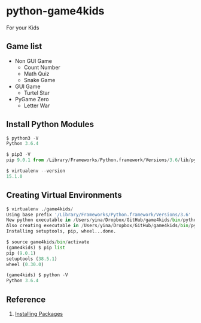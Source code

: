 # python-game4kids
For your Kids

## Game list
* Non GUI Game
    * Count Number
    * Math Quiz
    * Snake Game
* GUI Game
    * Turtel Star
* PyGame Zero
    * Letter War

## Install Python Modules

```Python
$ python3 -V
Python 3.6.4

$ pip3 -V
pip 9.0.1 from /Library/Frameworks/Python.framework/Versions/3.6/lib/python3.6/site-packages (python 3.6)

$ virtualenv --version
15.1.0
```

## Creating Virtual Environments
```Python
$ virtualenv ./game4kids/
Using base prefix '/Library/Frameworks/Python.framework/Versions/3.6'
New python executable in /Users/yina/Dropbox/GitHub/game4kids/bin/python3.6
Also creating executable in /Users/yina/Dropbox/GitHub/game4kids/bin/python
Installing setuptools, pip, wheel...done.

$ source game4kids/bin/activate
(game4kids) $ pip list
pip (9.0.1)
setuptools (38.5.1)
wheel (0.30.0)

(game4kids) $ python -V
Python 3.6.4

```

## Reference
1. [Installing Packages](https://packaging.python.org/tutorials/installing-packages/#ensure-pip-setuptools-and-wheel-are-up-to-date)

